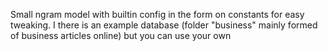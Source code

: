 Small ngram model with builtin config in the form on constants for easy tweaking. I there is an example database (folder "business" mainly formed of business articles online) but you can use your own
